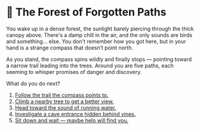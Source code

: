 # 🌲 The Forest of Forgotten Paths

You wake up in a dense forest, the sunlight barely piercing through the thick canopy above. There's a damp chill in the air, and the only sounds are birds and something... else. You don't remember how you got here, but in your hand is a strange compass that doesn’t point north.

As you stand, the compass spins wildly and finally stops — pointing toward a narrow trail leading into the trees. Around you are five paths, each seeming to whisper promises of danger and discovery.

What do you do next?

1. [Follow the trail the compass points to.](path-compass.md)  
2. [Climb a nearby tree to get a better view.](path-tree.md)  
3. [Head toward the sound of running water.](path-river.md)  
4. [Investigate a cave entrance hidden behind vines.](path-cave.md)  
5. [Sit down and wait — maybe help will find you.](path-wait.md)
